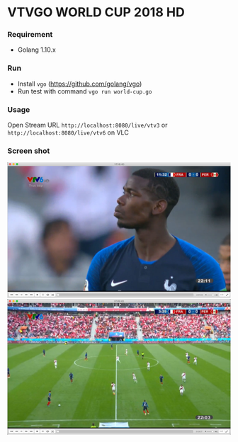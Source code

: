 # VTVGO WORLD CUP 2018 HD

### Requirement
- Golang 1.10.x

### Run
- Install `vgo` (https://github.com/golang/vgo)
- Run test with command `vgo run world-cup.go`

### Usage
Open Stream URL `http://localhost:8080/live/vtv3` or `http://localhost:8080/live/vtv6` on VLC

### Screen shot

![vtv6](https://raw.githubusercontent.com/und3fined/vtvgo-worldcup-hd/master/screenshot2.jpg "Screen shot")
![vtv6_2](https://raw.githubusercontent.com/und3fined/vtvgo-worldcup-hd/master/screenshot.jpg "Screen shot 2")